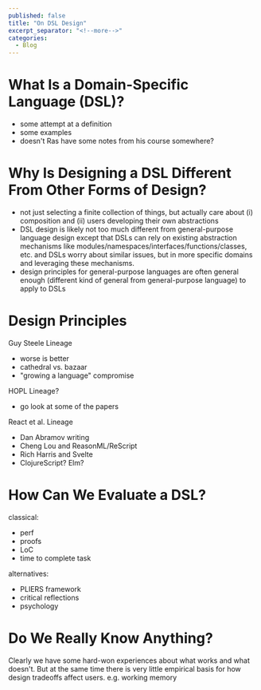 ```yaml
---
published: false
title: "On DSL Design"
excerpt_separator: "<!--more-->"
categories:
  - Blog
---
```


# What Is a Domain-Specific Language (DSL)?

- some attempt at a definition
- some examples
- doesn't Ras have some notes from his course somewhere?

# Why Is Designing a DSL Different From Other Forms of Design?

- not just selecting a finite collection of things, but actually care about (i) composition and (ii)
  users developing their own abstractions
- DSL design is likely not too much different from general-purpose language design except that DSLs
  can rely on existing abstraction mechanisms like modules/namespaces/interfaces/functions/classes,
  etc. and DSLs worry about similar issues, but in more specific domains and leveraging these
  mechanisms.
- design principles for general-purpose languages are often general enough (different kind of
  general from general-purpose language) to apply to DSLs

# Design Principles

Guy Steele Lineage
- worse is better
- cathedral vs. bazaar
- "growing a language" compromise

HOPL Lineage?
- go look at some of the papers

React et al. Lineage
- Dan Abramov writing
- Cheng Lou and ReasonML/ReScript
- Rich Harris and Svelte
- ClojureScript? Elm?

# How Can We Evaluate a DSL?

classical:
- perf
- proofs
- LoC
- time to complete task

alternatives:
- PLIERS framework
- critical reflections
- psychology

# Do We Really Know Anything?

Clearly we have some hard-won experiences about what works and what doesn't. But at the same time
there is very little empirical basis for how design tradeoffs affect users. e.g. working memory
